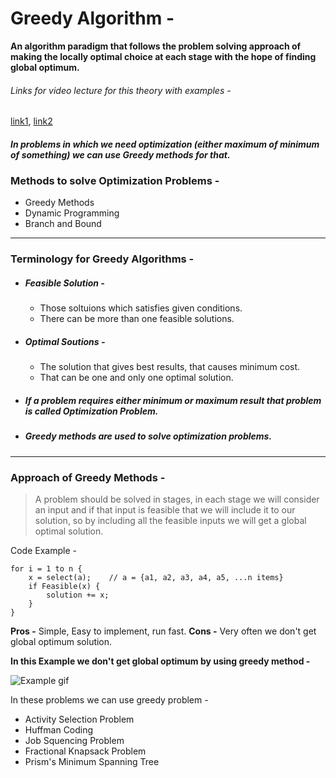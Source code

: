 # Greedy Algorithm - 
**An algorithm paradigm that follows the problem solving approach of making the locally optimal choice at each stage with the hope of finding global optimum.**
###### Links for video lecture for this theory with examples - 
[link1](https://youtu.be/ARvQcqJ_-NY), [link2](https://youtu.be/HzeK7g8cD0Y)
##### In problems in which we need optimization (either maximum of minimum of something) we can use Greedy methods for that.
### Methods to solve Optimization Problems - 
* Greedy Methods
* Dynamic Programming
* Branch and Bound
---
### Terminology for Greedy Algorithms - 
* ##### Feasible Solution - 
    * Those soltuions which satisfies given conditions.
    * There can be more than one feasible solutions.
* ##### Optimal Soutions - 
    * The solution that gives best results, that causes minimum cost.
    * That can be one and only one optimal solution.
* ##### If a problem requires either minimum or maximum result that problem is called **Optimization Problem**.
* ##### Greedy methods are used to solve optimization problems.
---
### Approach of Greedy Methods - 
>
> A problem should be solved in stages, in each stage we will consider an input and if that input is feasible that we will include it to our solution, so by including all the feasible inputs we will get a global optimal solution.

Code Example - 
``` 
for i = 1 to n {
    x = select(a);    // a = {a1, a2, a3, a4, a5, ...n items}
    if Feasible(x) {
        solution += x;
    }
}
```

**Pros -**
Simple, Easy to implement, run fast.
**Cons -**
Very often we don't get global optimum solution.  

**In this Example we don't get global optimum by using greedy method -**     


![Example gif](https://d18l82el6cdm1i.cloudfront.net/uploads/xlck8z42EM-greedy-search-path-example.gif)

In these problems we can use greedy problem - 
* Activity Selection Problem
* Huffman Coding
* Job Squencing Problem
* Fractional Knapsack Problem
* Prism's Minimum Spanning Tree